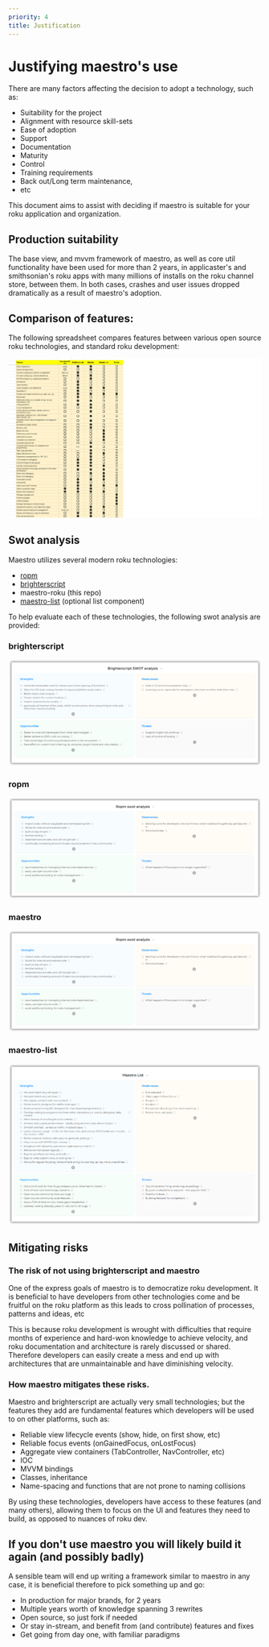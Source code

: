 ```yaml
---
priority: 4
title: Justification
---
```

# Justifying maestro's use

There are many factors affecting the decision to adopt a technology, such as:

 - Suitability for the project
 - Alignment with resource skill-sets
 - Ease of adoption
 - Support
 - Documentation
 - Maturity
 - Control
 - Training requirements
 - Back out/Long term maintenance,
 - etc

This document aims to assist with deciding if maestro is suitable for your roku application and organization.

## Production suitability

The base view, and mvvm framework of maestro, as well as core util functionality have been used for more than 2 years, in applicaster's and smithsonian's roku apps with many millions of installs on the roku channel store, between them. In both cases, crashes and user issues dropped dramatically as a result of maestro's adoption.

## Comparison of features:

The following spreadsheet compares features between various open source roku technologies, and standard roku development:

![table of tech comparisons](comparison.png "Tech comparison")

## Swot analysis

Maestro utilizes several modern roku technologies:

 - [ropm](https://github.com/rokucommunity/ropm)
 - [brighterscript](https://github.com/rokucommunity/brighterscript)
 - maestro-roku (this repo)
 - [maestro-list](https://github.com/georgejecook/maestro-roku-list) (optional list component)

To help evaluate each of these technologies, the following swot analysis are provided:

### brighterscript
![bs swot analysis](bs-swot.png "Bs swot analysis")

### ropm
![ropm swot analysis](ropm-swot.png "ropm swot analysis")

### maestro
![maestro swot analysis](ropm-swot.png "maestro swot analysis")

### maestro-list
![maestro-list swot analysis](ml-swot.png "maestro swot analysis")

## Mitigating risks

### The risk of not using brighterscript and maestro

One of the express goals of maestro is to democratize roku development. It is beneficial to have developers from other technologies come and be fruitful on the roku platform as this leads to cross pollination of processes, patterns and ideas, etc

This is because roku development is wrought with difficulties that require months of experience and hard-won knowledge to achieve velocity, and roku documentation and architecture is rarely discussed or shared. Therefore developers can easily create a mess and end up with architectures that are unmaintainable and have diminishing velocity.

### How maestro mitigates these risks.

Maestro and brighterscript are actually very small technologies; but the features they add are fundamental features which developers will be used to on other platforms, such as:

 - Reliable view lifecycle events (show, hide, on first show, etc)
 - Reliable focus events (onGainedFocus, onLostFocus)
 - Aggregate view containers (TabController, NavController, etc)
 - IOC
 - MVVM bindings
 - Classes, inheritance
 - Name-spacing and functions that are not prone to naming collisions

By using these technologies, developers have access to these features (and many others), allowing them to focus on the UI and features they need to build, as opposed to nuances of roku dev.

## If you don't use maestro you will likely build it again (and possibly badly)

A sensible team will end up writing a framework similar to maestro in any case, it is beneficial therefore to pick something up and go:

 - In production for major brands, for 2 years
 - Multiple years worth of knowledge spanning 3 rewrites
 - Open source, so just fork if needed
 - Or stay in-stream, and benefit from (and contribute) features and fixes
 - Get going from day one, with familiar paradigms